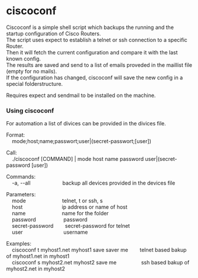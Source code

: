 # ciscoconf

Ciscoconf is a simple shell script which backups the running and the startup configuration of Cisco Routers.\
The script uses expect to establish a telnet or ssh connection to a specific Router.\
Then it will fetch the current configuration and compare it with the last known config.\
The results are saved and send to a list of emails proveded in the maillist file (empty for no mails).\
If the configuration has changed, ciscoconf will save the new config in a special folderstructure.

Requires expect and sendmail to be installed on the machine.

### Using ciscoconf

For automation a list of divices can be provided in the divices file.

Format:\
&nbsp;&nbsp;&nbsp;&nbsp;mode;host;name;passwort;user|(secret-passwort;[user])

Call:\
&nbsp;&nbsp;&nbsp;&nbsp;./ciscoconf [COMMAND] | mode host name password user|(secret-password [user])

Commands:\
&nbsp;&nbsp;&nbsp;&nbsp;-a, --all&nbsp;&nbsp;&nbsp;&nbsp;&nbsp;&nbsp;&nbsp;&nbsp;&nbsp;&nbsp;&nbsp;&nbsp;&nbsp;&nbsp;&nbsp;&nbsp;&nbsp;&nbsp;&nbsp;&nbsp;&nbsp;&nbsp;backup all devices provided in the devices file

Parameters:\
&nbsp;&nbsp;&nbsp;&nbsp;mode&nbsp;&nbsp;&nbsp;&nbsp;&nbsp;&nbsp;&nbsp;&nbsp;&nbsp;&nbsp;&nbsp;&nbsp;&nbsp;&nbsp;&nbsp;&nbsp;&nbsp;&nbsp;&nbsp;&nbsp;&nbsp;&nbsp;&nbsp;&nbsp;&nbsp;telnet, t or ssh, s\
&nbsp;&nbsp;&nbsp;&nbsp;host&nbsp;&nbsp;&nbsp;&nbsp;&nbsp;&nbsp;&nbsp;&nbsp;&nbsp;&nbsp;&nbsp;&nbsp;&nbsp;&nbsp;&nbsp;&nbsp;&nbsp;&nbsp;&nbsp;&nbsp;&nbsp;&nbsp;&nbsp;&nbsp;&nbsp;&nbsp;&nbsp;ip address or name of host\
&nbsp;&nbsp;&nbsp;&nbsp;name&nbsp;&nbsp;&nbsp;&nbsp;&nbsp;&nbsp;&nbsp;&nbsp;&nbsp;&nbsp;&nbsp;&nbsp;&nbsp;&nbsp;&nbsp;&nbsp;&nbsp;&nbsp;&nbsp;&nbsp;&nbsp;&nbsp;&nbsp;&nbsp;&nbsp;name for the folder\
&nbsp;&nbsp;&nbsp;&nbsp;password&nbsp;&nbsp;&nbsp;&nbsp;&nbsp;&nbsp;&nbsp;&nbsp;&nbsp;&nbsp;&nbsp;&nbsp;&nbsp;&nbsp;&nbsp;&nbsp;&nbsp;&nbsp;&nbsp;password\
&nbsp;&nbsp;&nbsp;&nbsp;secret-password&nbsp;&nbsp;&nbsp;&nbsp;&nbsp;&nbsp;&nbsp;&nbsp;secret-password for telnet\
&nbsp;&nbsp;&nbsp;&nbsp;user&nbsp;&nbsp;&nbsp;&nbsp;&nbsp;&nbsp;&nbsp;&nbsp;&nbsp;&nbsp;&nbsp;&nbsp;&nbsp;&nbsp;&nbsp;&nbsp;&nbsp;&nbsp;&nbsp;&nbsp;&nbsp;&nbsp;&nbsp;&nbsp;&nbsp;&nbsp;&nbsp;&nbsp;username

Examples:\
&nbsp;&nbsp;&nbsp;&nbsp;ciscoconf t myhost1.net myhost1 save saver me&nbsp;&nbsp;&nbsp;&nbsp;&nbsp;&nbsp;&nbsp;&nbsp;telnet based bakup of myhost1.net in myhost1\
&nbsp;&nbsp;&nbsp;&nbsp;ciscoconf s myhost2.net myhost2 save me&nbsp;&nbsp;&nbsp;&nbsp;&nbsp;&nbsp;&nbsp;&nbsp;&nbsp;&nbsp;&nbsp;&nbsp;&nbsp;&nbsp;&nbsp;&nbsp;&nbsp;ssh based bakup of myhost2.net in myhost2
